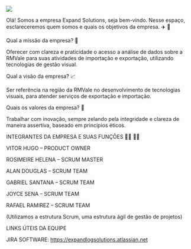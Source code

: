 <a href = "mailto:rosimeire.silva01@fatec.sp.gov.com"><img src="https://img.shields.io/badge/Microsoft_Outlook-0078D4?style=for-the-badge&logo=microsoft-outlook&logoColor=white" target="_blank"></a>

Olá! Somos a empresa Expand Solutions, seja bem-vindo. Nesse espaço, esclareceremos quem somos e quais os objetivos da empresa. ✈️ 🚢

Qual a missão da empresa? 🤔

Oferecer com clareza e praticidade o acesso a análise de dados sobre a RMVale para suas atividades de importação e exportação, utilizando tecnologias de gestão visual.

Qual a visão da empresa? 📈

Ser referência na região da RMVale no desenvolvimento de tecnologias visuais, para atender serviços de exportação e importação.

Quais os valores da empresa? 📃

Trabalhar com inovação, sempre zelando pela integridade e clareza de maneira assertiva, baseado em princípios éticos.

INTEGRANTES DA EMPRESA E SUAS FUNÇÕES 🙋‍♂️ 🙋‍♀️

VITOR HUGO – PRODUCT OWNER

ROSIMEIRE HELENA – SCRUM MASTER

ALAN DOUGLAS – SCRUM TEAM

GABRIEL SANTANA – SCRUM TEAM

JOYCE SENA – SCRUM TEAM

RAFAEL RAMIREZ – SCRUM TEAM

(Utilizamos a estrutura Scrum, uma estrutura ágil de gestão de projetos)

LINKS ÚTEIS DA EQUIPE

JIRA SOFTWARE: https://expandlogsolutions.atlassian.net
